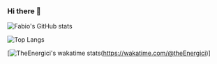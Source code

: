 ### Hi there 👋

![Fabio's GitHub stats](https://github-readme-stats.vercel.app/api?username=theenergici&count_private=true&show_icons=true&theme=codeSTACKr)

![Top Langs](https://github-readme-stats.vercel.app/api/top-langs/?username=theEnergici&langs_count=8&theme=codeSTACKr)

[![TheEnergici's wakatime stats](https://github-readme-stats.vercel.app/api/wakatime?username=theenergici&theme=codeSTACKr)(https://wakatime.com/@theEnergici)]

<!--
**theenergici/theenergici** is a ✨ _special_ ✨ repository because its `README.md` (this file) appears on your GitHub profile.

Here are some ideas to get you started:

- 🔭 I’m currently working on ...
- 🌱 I’m currently learning ...
- 👯 I’m looking to collaborate on ...
- 🤔 I’m looking for help with ...
- 💬 Ask me about ...
- 📫 How to reach me: ...
- 😄 Pronouns: ...
- ⚡ Fun fact: ...
-->
